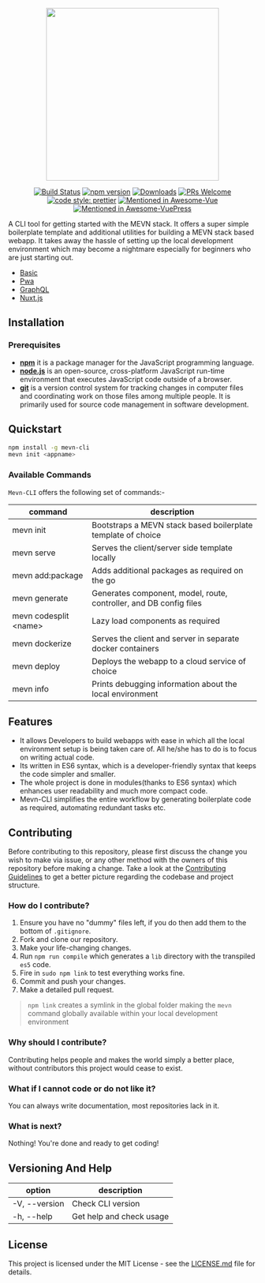 <p align="center">
	<a href="https://mevn.madhacks.co"><img src="https://i.imgur.com/NV51t84.jpg" width="350px" /></a>
</p>

<p align="center">
	<a href=""https://travis-ci.com/madlabsinc/mevn-cli><img src="https://travis-ci.com/madlabsinc/mevn-cli.svg?branch=master" alt="Build Status" /></a>
	<a href="https://www.npmjs.com/package/mevn-cli"><img src="https://badgen.net/npm/v/mevn-cli" alt="npm version" /></a>
	<a href="https://www.npmjs.com/package/mevn-cli"><img src="https://badgen.net/npm/dm/mevn-cli" alt="Downloads" /></a>
	<a href="https://github.com/madlabsinc/mevn-cli/pull/new"><img src="https://img.shields.io/badge/PRs%20-welcome-brightgreen.svg" alt="PRs Welcome" /></a>
	<a href="https://github.com/prettier/prettier"><img src="https://img.shields.io/badge/code_style-prettier-ff69b4.svg" alt="code style: prettier" /></a>
	<a href="https://github.com/vuejs/awesome-vue"><img src="https://awesome.re/mentioned-badge.svg" alt="Mentioned in Awesome-Vue" /></a>
	<a href="https://github.com/ulivz/awesome-vuepress"><img src="https://awesome.re/mentioned-badge.svg" alt="Mentioned in Awesome-VuePress" /></a>
</p>

A CLI tool for getting started with the MEVN stack. It offers a super simple boilerplate template and additional utilities for building a MEVN stack based webapp. It takes away the hassle of setting up the local development environment which may become a nightmare especially for beginners who are just starting out.

- [Basic](https://github.com/madlabsinc/mevn-boilerplate)
- [Pwa](https://github.com/madlabsinc/mevn-pwa-boilerplate)
- [GraphQL](https://github.com/madlabsinc/mevn-graphql-boilerplate)
- [Nuxt.js](https://github.com/madlabsinc/mevn-nuxt-boilerplate)

## Installation

### Prerequisites

- [**npm**](https://www.npmjs.com/) it is a package manager for the JavaScript programming language.
- [**node.js**](https://nodejs.org/en/) is an open-source, cross-platform JavaScript run-time environment that executes JavaScript code outside of a browser.
- [**git**](https://git-scm.com/) is a version control system for tracking changes in computer files and coordinating work on those files among multiple people. It is primarily used for source code management in software development.

## Quickstart

``` bash
npm install -g mevn-cli
mevn init <appname>
```

### Available Commands

 `Mevn-CLI` offers the following set of commands:-

| command | description |                                                                                                
| -------------- |  ---------------- |
| mevn init | Bootstraps a MEVN stack based boilerplate template of choice |
| mevn serve | Serves the client/server side template locally |
| mevn add:package | Adds additional packages as required on the go |
| mevn generate | Generates component, model, route, controller, and DB config files |
| mevn codesplit &lt;name&gt; | Lazy load components as required |
| mevn dockerize | Serves the client and server in separate docker containers |
| mevn deploy | Deploys the webapp to a cloud service of choice |
| mevn info | Prints debugging information about the local environment |

## Features

- It allows Developers to build webapps with ease in which all the local environment setup is being taken care of. All he/she has to do is to focus on writing actual code. 
- Its written in ES6 syntax, which is a developer-friendly syntax that keeps the code simpler and smaller.
- The whole project is done in modules(thanks to ES6 syntax) which enhances user readability and much more compact code.  
- Mevn-CLI simplifies the entire workflow by generating boilerplate code as required, automating redundant tasks etc.

## Contributing

Before contributing to this repository, please first discuss the change you wish to make via issue, or any other method with the owners of this repository before making a change. Take a look at the [Contributing Guidelines](https://github.com/madlabsinc/mevn-cli/wiki/Contributing-Guidelines) to get a better picture regarding the codebase and project structure.

### How do I contribute?
1. Ensure you have no "dummy" files left, if you do then add them to the bottom of `.gitignore`.
2. Fork and clone our repository.
3. Make your life-changing changes.
4. Run `npm run compile` which generates a `lib` directory with the transpiled `es5` code.
5. Fire in `sudo npm link` to test everything works fine.
6. Commit and push your changes.
7. Make a detailed pull request.

> `npm link` creates a symlink in the global folder making the `mevn` command globally available within your local development environment

### Why should I contribute?
Contributing helps people and makes the world simply a better place, without contributors this project would cease to exist.

### What if I cannot code or do not like it?
You can always write documentation, most repositories lack in it.

### What is next?
Nothing! You're done and ready to get coding!


## Versioning And Help

| option | description
| --- | --- |
| -V, --version | Check CLI version |
| -h, --help | Get help and check usage |

## License

This project is licensed under the MIT License - see the [LICENSE.md](LICENSE.md) file for details.
